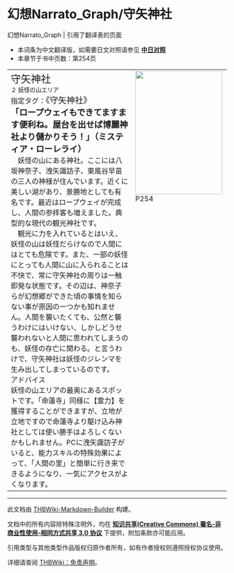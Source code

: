 # 幻想Narrato_Graph/守矢神社

<!-- source html: G:\repos\THBWiki-Markdown-Builder\THBWikiMarkdown\Temp\main\f\fc\ns0%3A%E5%B9%BB%E6%83%B3Narrato_Graph%2F%E5%AE%88%E7%9F%A2%E7%A5%9E%E7%A4%BE.html -->

幻想Narrato_Graph | 引用了翻译表的页面

- 本词条为中文翻译版，如需要日文对照请参见 **[中日对照](./幻想Narrato_Graph-守矢神社-中日对照.md)** 
- 本章节于书中页数：第254页

  
  

  


<table><tbody><tr align="left" valign="top"><td style="min-width:200px;"><div class="tt-jah tt-type-setting" lang="ja"><div class="poem"><big><big>守矢神社</big></big></div></div><div class="tt-ja tt-type-setting" lang="ja"><div class="poem"><small>２ 妖怪の山エリア</small></div></div><div class="tt-ja tt-type-setting" lang="ja"><div class="poem">指定タグ：<big>《守矢神社》</big></div></div><div class="tt-ja tt-type-setting" lang="ja"><div class="poem"><big><b>「ロープウェイもできてますます便利ね。屋台を出せば博麗神社より儲かりそう！」（ミスティア・ローレライ）</b></big></div></div><div class="tt-ja tt-type-setting" lang="ja"><div class="poem">　妖怪の山にある神社。ここには八坂神奈子、洩矢諏訪子、東風谷早苗の三人の神様が住んでいます。近くに美しい湖があり、景勝地としても有名です。最近はロープウェイが完成し、人間の参拝客も増えました。典型的な現代の観光神社です。<br>　観光に力を入れているとはいえ、妖怪の山は妖怪だらけなので人間にはとても危険です。また、一部の妖怪にとっても人間に山に入られることは不快で、常に守矢神社の周りは一触即発な状態です。その辺は、神奈子らが幻想郷ができた頃の事情を知らない事が原因の一つかも知れません。人間を襲いたくても、公然と襲うわけにはいけない、しかしどうせ襲われないと人間に思われてしまうのも、妖怪の存亡に関わる。と言うわけで、守矢神社は妖怪のジレンマを生み出してしまっているのです。</div></div><div class="tt-jah tt-type-setting" lang="ja"><div class="poem">アドバイス</div></div><div class="tt-ja tt-type-setting" lang="ja"><div class="poem">妖怪の山エリアの最奥にあるスポットです。「命蓮寺」同様に【霊力】を獲得することができますが、立地が立地ですので命蓮寺より駆け込み神社としては使い勝手はよろしくないかもしれません。PCに洩矢諏訪子がいると、能力スキルの特殊効果によって、「人間の里」と簡単に行き来できるようになり、一気にアクセスがよくなります。</div></div></td><td width="200px"><div class="thumb tleft"><div class="thumbinner" style="width:202px;"><a href="./文件-幻想Narrato_Graph（守矢神社）.jpg.md" class="image"><img alt="" src="https://upload.thwiki.cc/thumb/0/04/%E5%B9%BB%E6%83%B3Narrato_Graph%EF%BC%88%E5%AE%88%E7%9F%A2%E7%A5%9E%E7%A4%BE%EF%BC%89.jpg/200px-%E5%B9%BB%E6%83%B3Narrato_Graph%EF%BC%88%E5%AE%88%E7%9F%A2%E7%A5%9E%E7%A4%BE%EF%BC%89.jpg" decoding="async" loading="lazy" width="200" height="284" class="thumbimage" srcset="https://upload.thwiki.cc/thumb/0/04/%E5%B9%BB%E6%83%B3Narrato_Graph%EF%BC%88%E5%AE%88%E7%9F%A2%E7%A5%9E%E7%A4%BE%EF%BC%89.jpg/300px-%E5%B9%BB%E6%83%B3Narrato_Graph%EF%BC%88%E5%AE%88%E7%9F%A2%E7%A5%9E%E7%A4%BE%EF%BC%89.jpg 1.5x, https://upload.thwiki.cc/thumb/0/04/%E5%B9%BB%E6%83%B3Narrato_Graph%EF%BC%88%E5%AE%88%E7%9F%A2%E7%A5%9E%E7%A4%BE%EF%BC%89.jpg/400px-%E5%B9%BB%E6%83%B3Narrato_Graph%EF%BC%88%E5%AE%88%E7%9F%A2%E7%A5%9E%E7%A4%BE%EF%BC%89.jpg 2x" data-file-width="1444" data-file-height="2048"></a>  <div class="thumbcaption"><div class="magnify"><a href="./文件-幻想Narrato_Graph（守矢神社）.jpg.md" class="internal" title="放大"></a></div>P254</div></div></div></td></tr></tbody></table>






---

此文档由 [THBWiki-Markdown-Builder](https://github.com/Delsin-Yu/THBWiki-Markdown-Builder) 构建。

文档中的所有内容除特殊注明外，均在 [**知识共享(Creative Commons) 署名-非商业性使用-相同方式共享 3.0 协议**](https://creativecommons.org/licenses/by-sa/3.0/deed.zh-hans) 下提供，附加条款亦可能应用。

引用类型与其他类型作品版权归原作者所有，如有作者授权则遵照授权协议使用。

详细请查阅 [THBWiki：免责声明](https://thbwiki.cc/THBWiki:%E5%85%8D%E8%B4%A3%E5%A3%B0%E6%98%8E)。

